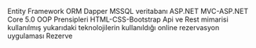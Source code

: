 Entity Framework ORM 
Dapper 
MSSQL veritabanı 
ASP.NET MVC-ASP.NET Core 5.0 
OOP Prensipleri
HTML-CSS-Bootstrap 
Api ve Rest mimarisi kullanılmış 
yukarıdaki teknolojilerin kullanıldığı online rezervasyon uygulaması Rezerve 
